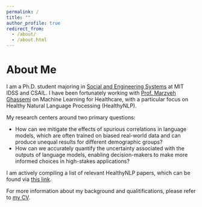 ```yaml
---
permalink: /
title: ""
author_profile: true
redirect_from: 
  - /about/
  - /about.html
---
```


About Me
======

I am a Ph.D. student majoring in [Social and Engineering Systems](https://idss.mit.edu/academics/ses_doc/) at MIT IDSS and CSAIL. I have been fortunately working with [Prof. Marzyeh Ghassemi](https://healthyml.org/marzyeh/) on Machine Learning for Healthcare, with a particular focus on Healthy Natural Language Processing (HealthyNLP).

My research centers around two primary questions:
* How can we mitigate the effects of spurious correlations in language models, which are often trained on biased real-world data and can produce unequal results for different demographic groups?
* How can we accurately quantify the uncertainty associated with the outputs of language models, enabling decision-makers to make more informed choices in high-stakes applications?

I am actively compiling a list of relevant HealthyNLP papers, which can be found via [this link](https://github.com/xiaoyuxin1002/AwesomeHealthyNLP).

For more information about my background and qualitifications, please refer to [my CV](https://xiaoyuxin1002.github.io/files/CV.pdf).